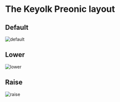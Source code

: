 # The Keyolk Preonic layout

## Default
![default](https://user-images.githubusercontent.com/5329850/70963965-68fcbd80-20cd-11ea-9527-1254cddca404.png)

## Lower
![lower](https://user-images.githubusercontent.com/5329850/70959649-284a7780-20c0-11ea-8ecd-c2c0bb421c7a.png)

## Raise
![raise](https://user-images.githubusercontent.com/5329850/70972621-2647df00-20e7-11ea-979d-564b5cec5fdd.png)
